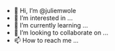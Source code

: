 - 👋 Hi, I’m @juliemwole
- 👀 I’m interested in ...
- 🌱 I’m currently learning ...
- 💞️ I’m looking to collaborate on ...
- 📫 How to reach me ...

<!---
juliemwole/juliemwole is a ✨ special ✨ repository because its `README.md` (this file) appears on your GitHub profile.
You can click the Preview link to take a look at your changes.
--->
